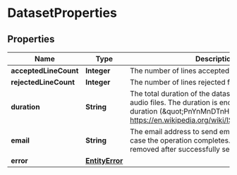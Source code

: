 # DatasetProperties

## Properties
Name | Type | Description | Notes
------------ | ------------- | ------------- | -------------
**acceptedLineCount** | **Integer** | The number of lines accepted for this data set. |  [optional]
**rejectedLineCount** | **Integer** | The number of lines rejected for this data set. |  [optional]
**duration** | **String** | The total duration of the datasets if it contains audio files. The duration is encoded as ISO 8601 duration  (\&quot;PnYnMnDTnHnMnS\&quot;, see https://en.wikipedia.org/wiki/ISO_8601#Durations). |  [optional]
**email** | **String** | The email address to send email notifications to in case the operation completes.  The value will be removed after successfully sending the email. |  [optional]
**error** | [**EntityError**](EntityError.md) |  |  [optional]
